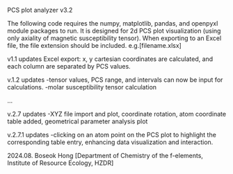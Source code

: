 PCS plot analyzer v3.2

The following code requires the numpy, matplotlib, pandas, and openpyxl module packages to run.
It is designed for 2d PCS plot visualization (using only axiality of magnetic susceptibility tensor).
When exporting to an Excel file, the file extension should be included. e.g.[filename.xlsx]

v1.1 updates
Excel export: x, y cartesian coordinates are calculated, and each column are separated by PCS values.

v.1.2 updates
-tensor values, PCS range, and intervals can now be input for calculations.
-molar susceptibility tensor calculation

...

v.2.7 updates
-XYZ file import and plot, coordinate rotation, atom coordinate table added, geometrical parameter analysis plot

v.2.7.1 updates
-clicking on an atom point on the PCS plot to highlight the corresponding table entry, enhancing data visualization and interaction.

2024.08. Boseok Hong [Department of Chemistry of the f-elements, Institute of Resource Ecology, HZDR]
